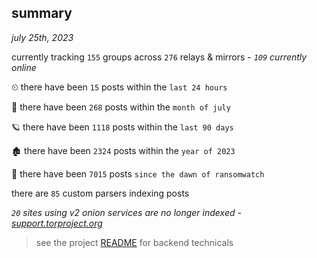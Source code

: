 
## summary
_july 25th, 2023_

currently tracking `155` groups across `276` relays & mirrors - _`109` currently online_

⏲ there have been `15` posts within the `last 24 hours`

🦈 there have been `268` posts within the `month of july`

🪐 there have been `1118` posts within the `last 90 days`

🏚 there have been `2324` posts within the `year of 2023`

🦕 there have been `7015` posts `since the dawn of ransomwatch`

there are `85` custom parsers indexing posts

_`20` sites using v2 onion services are no longer indexed - [support.torproject.org](https://support.torproject.org/onionservices/v2-deprecation/)_

> see the project [README](https://github.com/joshhighet/ransomwatch#ransomwatch--) for backend technicals
